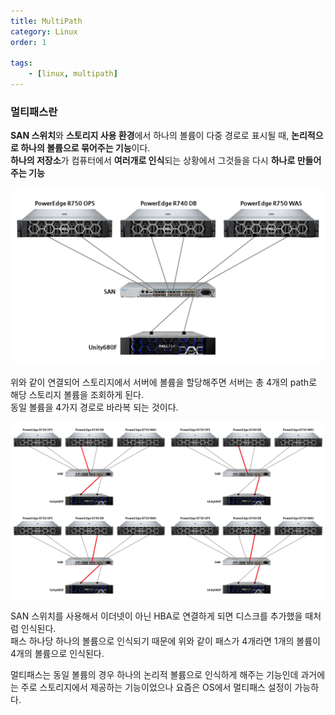 ```yaml
---
title: MultiPath
category: Linux
order: 1

tags:
    - [linux, multipath]
---
```


### 멀티패스란
 **SAN 스위치**와 **스토리지 사용 환경**에서 하나의 볼륨이 다중 경로로 표시될 때, **논리적으로 하나의 볼륨으로 묶어주는 기능**이다.  
**하나의 저장소**가 컴퓨터에서 **여러개로 인식**되는 상황에서 그것들을 다시 **하나로 만들어주는 기능**

![MultiPath Image1](/images/multipath.png "구성 예시")
  
위와 같이 연결되어 스토리지에서 서버에 볼륨을 할당해주면 서버는 총 4개의 path로 해당 스토리지 볼륨을 조회하게 된다.  
동일 볼륨을 4가지 경로로 바라복 되는 것이다.
  
![MultiPath Image2](/images/multipath2.png "경로(path) 에시")  
<!--
    <img src="https://url/image.png" width="50" height="50"/>
-->
SAN 스위치를 사용해서 이더넷이 아닌 HBA로 연결하게 되면 디스크를 추가했을 때처럼 인식된다.  
패스 하나당 하나의 볼륨으로 인식되기 때문에 위와 같이 패스가 4개라면 1개의 볼륨이 4개의 볼륨으로 인식된다.  
  
  멀티패스는 동일 볼륨의 경우 하나의 논리적 볼륨으로 인식하게 해주는 기능인데 과거에는 주로 스토리지에서 제공하는 기능이었으나 요즘은 OS에서 멀티패스 설정이 가능하다.  
  
<br>